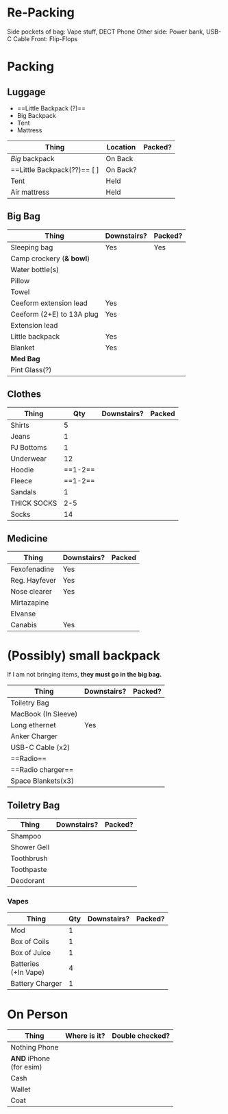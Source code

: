 # Re-Packing
Side pockets of bag: Vape stuff, DECT Phone
Other side: Power bank, USB-C Cable
Front: Flip-Flops
# Packing
## Luggage
- ==Little Backpack (?)==
- Big Backpack
- Tent
- Mattress

| Thing                             | Location | Packed? |
| --------------------------------- | -------- | ------- |
| *Big* backpack                    | On Back  |         |
| ==Little Backpack(??)== \[      ] | On Back? |         |
| Tent                              | Held     |         |
| Air mattress                      | Held     |         |

## Big Bag

| Thing                      | Downstairs? | Packed? |
| -------------------------- | ----------- | ------- |
| Sleeping bag               | Yes         | Yes     |
| Camp crockery (**& bowl**) |             |         |
| Water bottle(s)            |             |         |
| Pillow                     |             |         |
| Towel                      |             |         |
| Ceeform extension lead     | Yes         |         |
| Ceeform (2+E) to 13A plug  | Yes         |         |
| Extension lead             |             |         |
| Little backpack            | Yes         |         |
| Blanket                    | Yes         |         |
| **Med Bag**                |             |         |
| Pint Glass(?)              |             |         |
## Clothes
| Thing       | Qty     | Downstairs? | Packed |
| ----------- | ------- | ----------- | ------ |
| Shirts      | 5       |             |        |
| Jeans       | 1       |             |        |
| PJ Bottoms  | 1       |             |        |
| Underwear   | 12      |             |        |
| Hoodie      | ==1-2== |             |        |
| Fleece      | ==1-2== |             |        |
| Sandals     | 1       |             |        |
| THICK SOCKS | 2-5     |             |        |
| Socks       | 14      |             |        |
## Medicine
| Thing         | Downstairs? | Packed |
| ------------- | ----------- | ------ |
| Fexofenadine  | Yes         |        |
| Reg. Hayfever | Yes<br>     |        |
| Nose clearer  | Yes<br>     |        |
| Mirtazapine   |             |        |
| Elvanse       |             |        |
| Canabis       | Yes         |        |
# (Possibly) small backpack
If I am not bringing items, **they must go in the big bag.**

| Thing               | Downstairs? | Packed? |
| ------------------- | ----------- | ------- |
| Toiletry Bag        |             |         |
| MacBook (In Sleeve) |             |         |
| Long ethernet       | Yes         |         |
| Anker Charger       |             |         |
| USB-C Cable (x2)    |             |         |
| ==Radio==           |             |         |
| ==Radio charger==   |             |         |
| Space Blankets(x3)  |             |         |

## Toiletry Bag
| Thing       | Downstairs? | Packed? |
| ----------- | ----------- | ------- |
| Shampoo     |             |         |
| Shower Gell |             |         |
| Toothbrush  |             |         |
| Toothpaste  |             |         |
| Deodorant   |             |         |
### Vapes
| Thing                   | Qty | Downstairs? | Packed? |
| ----------------------- | --- | ----------- | ------- |
| Mod                     | 1   |             |         |
| Box of Coils            | 1   |             |         |
| Box of Juice            | 1   |             |         |
| Batteries<br>(+In Vape) | 4   | <br>        |         |
| Battery Charger         | 1   |             |         |
# On Person
| Thing                         | Where is it? | Double checked? |
| ----------------------------- | ------------ | --------------- |
| Nothing Phone                 |              |                 |
| **AND** iPhone <br>(for esim) |              |                 |
| Cash                          |              |                 |
| Wallet                        |              |                 |
| Coat                          |              |                 |